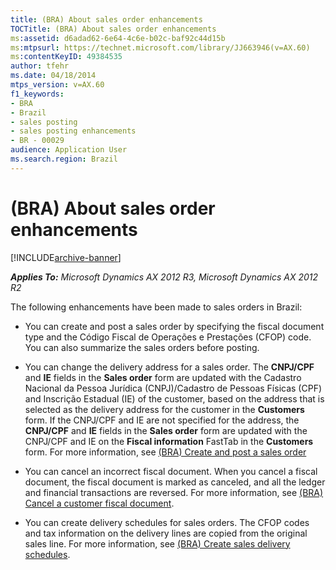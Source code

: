 ```yaml
---
title: (BRA) About sales order enhancements
TOCTitle: (BRA) About sales order enhancements
ms:assetid: d6adad62-6e64-4c6e-b02c-baf92c44d15b
ms:mtpsurl: https://technet.microsoft.com/library/JJ663946(v=AX.60)
ms:contentKeyID: 49384535
author: tfehr
ms.date: 04/18/2014
mtps_version: v=AX.60
f1_keywords:
- BRA
- Brazil
- sales posting
- sales posting enhancements
- BR - 00029
audience: Application User
ms.search.region: Brazil
---
```


# (BRA) About sales order enhancements 


[!INCLUDE[archive-banner](includes/archive-banner.md)]


_**Applies To:** Microsoft Dynamics AX 2012 R3, Microsoft Dynamics AX 2012 R2_

The following enhancements have been made to sales orders in Brazil:

  - You can create and post a sales order by specifying the fiscal document type and the Código Fiscal de Operações e Prestações (CFOP) code. You can also summarize the sales orders before posting.

  - You can change the delivery address for a sales order. The **CNPJ/CPF** and **IE** fields in the **Sales order** form are updated with the Cadastro Nacional da Pessoa Jurídica (CNPJ)/Cadastro de Pessoas Físicas (CPF) and Inscrição Estadual (IE) of the customer, based on the address that is selected as the delivery address for the customer in the **Customers** form. If the CNPJ/CPF and IE are not specified for the address, the **CNPJ/CPF** and **IE** fields in the **Sales order** form are updated with the CNPJ/CPF and IE on the **Fiscal information** FastTab in the **Customers** form. For more information, see [(BRA) Create and post a sales order](bra-create-and-post-a-sales-order.md)

  - You can cancel an incorrect fiscal document. When you cancel a fiscal document, the fiscal document is marked as canceled, and all the ledger and financial transactions are reversed. For more information, see [(BRA) Cancel a customer fiscal document](bra-cancel-a-customer-fiscal-document.md).

  - You can create delivery schedules for sales orders. The CFOP codes and tax information on the delivery lines are copied from the original sales line. For more information, see [(BRA) Create sales delivery schedules](bra-create-sales-delivery-schedules.md).

  


